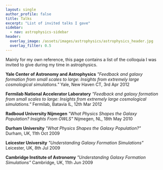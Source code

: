 ```yaml
---
layout: single
author_profile: false
title: Talks
excerpt: "List of invited talks I gave"
sidebar:
  - nav: astrophysics-sidebar
header:
  overlay_image: /assets/images/astrophysics/astrophysics_header.jpg
  overlay_filter: 0.5
---
```



Mainly for my own reference, this page contains a list of the colloquia I was invited to give during my time in astrophysics.

**Yale Center of Astronomy and Astrophysics**
*"Feedback and galaxy formation from small scales to large: Insights from extremely large cosmological simulations."*
Yale, New Haven CT, 3rd Apr 2012

**Fermilab National Accelerator Laboratory**
*"Feedback and galaxy formation from small scales to large: Insights from extremely large cosmological simulations."*
Fermilab, Batavia IL, 12th Mar 2012

**Radboud University Nijmegen**
*"What Physics Shapes the Galaxy Population? Insights From OWLS"*
Nijmegen, NL, 18th May 2010

**Durham University**
*"What Physics Shapes the Galaxy Population?"*
Durham, UK, 11th Oct 2009

**Leicester University**
*"Understanding Galaxy Formation Simulations"*
Leicester, UK, 8th Jul 2009

**Cambridge Institute of Astronomy**
*"Understanding Galaxy Formation Simulations"*
Cambridge, UK, 11th Jun 2009
